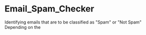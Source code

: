 # Email_Spam_Checker
Identifying emails that are to be classified as "Spam" or "Not Spam"
Depending on the
